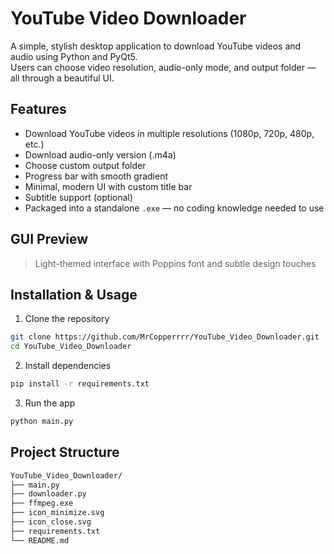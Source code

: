# YouTube Video Downloader

A simple, stylish desktop application to download YouTube videos and audio using Python and PyQt5.  
Users can choose video resolution, audio-only mode, and output folder — all through a beautiful UI.

## Features

- Download YouTube videos in multiple resolutions (1080p, 720p, 480p, etc.)
- Download audio-only version (.m4a)
- Choose custom output folder
- Progress bar with smooth gradient
- Minimal, modern UI with custom title bar
- Subtitle support (optional)
- Packaged into a standalone `.exe` — no coding knowledge needed to use

## GUI Preview

> Light-themed interface with Poppins font and subtle design touches  

## Installation & Usage


1. Clone the repository

```bash
git clone https://github.com/MrCopperrrr/YouTube_Video_Downloader.git
cd YouTube_Video_Downloader
```

2. Install dependencies

```bash
pip install -r requirements.txt
```

3. Run the app

```bash
python main.py
```

## Project Structure
```bash
YouTube_Video_Downloader/
├── main.py
├── downloader.py
├── ffmpeg.exe
├── icon_minimize.svg
├── icon_close.svg
├── requirements.txt
└── README.md
```


